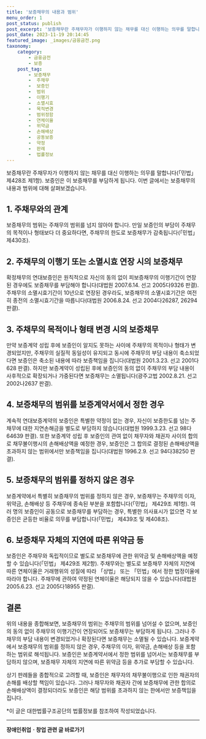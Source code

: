 ```yaml
---
title: '보증채무의 내용과 범위'
menu_order: 1
post_status: publish
post_excerpt: '보증채무란 주채무자가 이행하지 않는 채무를 대신 이행하는 의무를 말합니다  민법  제428조 제1항 . 보증인은 이 보증채무를 부담하게 됩니다. 이번 글에서는 보증채무의 내용과 범위에 대해 살펴보겠습니다.'
post_date: 2023-11-19 20:14:45
featured_image: _images/금융금전.png
taxonomy:
    category:
        - 금융금전
        - 보증
    post_tag:
        - 보증채무
        -  주채무
        -  보증인
        -  범위
        -  이행기
        -  소멸시효
        -  목적변경
        -  범위정함
        -  연체이율
        -  위약금
        -  손해배상
        -  공동보증
        -  약정
        -  판례
        -  법률정보
---
```



보증채무란 주채무자가 이행하지 않는 채무를 대신 이행하는 의무를 말합니다(「민법」 제428조 제1항). 보증인은 이 보증채무를 부담하게 됩니다. 이번 글에서는 보증채무의 내용과 범위에 대해 살펴보겠습니다.

## 1. 주채무와의 관계

보증채무의 범위는 주채무의 범위를 넘지 않아야 합니다. 만일 보증인의 부담이 주채무의 목적이나 형태보다 더 중요하다면, 주채무의 한도로 보증채무가 감축됩니다(「민법」 제430조).

## 2. 주채무의 이행기 또는 소멸시효 연장 시의 보증채무

확정채무의 연대보증인은 원칙적으로 자신의 동의 없이 피보증채무의 이행기간이 연장된 경우에도 보증채무를 부담해야 합니다(대법원 2007.6.14. 선고 2005다9326 판결). 
주채무의 소멸시효기간이 10년으로 연장된 경우라도, 보증채무의 소멸시효기간은 여전히 종전의 소멸시효기간을 따릅니다(대법원 2006.8.24. 선고 2004다26287, 26294 판결).

## 3. 주채무의 목적이나 형태 변경 시의 보증채무

만약 보증계약 성립 후에 보증인이 알지도 못하는 사이에 주채무의 목적이나 형태가 변경되었지만, 주채무의 실질적 동일성이 유지되고 동시에 주채무의 부담 내용이 축소되었다면 보증인은 축소된 내용에 따라 보증책임을 집니다(대법원 2001.3.23. 선고 2001다628 판결). 
하지만 보증계약이 성립된 후에 보증인의 동의 없이 주채무의 부담 내용이 사후적으로 확장되거나 가중된다면 보증채무는 소멸됩니다(광주고법 2002.8.21. 선고 2002나2637 판결).

## 4. 보증채무의 범위를 보증계약서에서 정한 경우

계속적 연대보증계약의 보증인은 특별한 약정이 없는 경우, 자신이 보증한도를 넘는 주채무에 대한 지연손해금을 별도로 부담하지 않습니다(대법원 1999.3.23. 선고 98다64639 판결). 
또한 보증계약 성립 후 보증인의 관여 없이 채무자와 채권자 사이의 합의로 채무불이행시의 손해배상액을 예정한 경우, 보증인은 그 합의로 결정된 손해배상액을 초과하지 않는 범위에서만 보증책임을 집니다(대법원 1996.2.9. 선고 94다38250 판결).

## 5. 보증채무의 범위를 정하지 않은 경우

보증계약에서 특별히 보증채무의 범위를 정하지 않은 경우, 보증채무는 주채무의 이자, 위약금, 손해배상 등 주채무에 종속된 부분을 포함합니다(「민법」 제429조 제1항).
여러 명의 보증인이 공동으로 보증채무를 부담하는 경우, 특별한 의사표시가 없으면 각 보증인은 균등한 비율로 의무를 부담합니다(「민법」 제439조 및 제408조).

## 6. 보증채무 자체의 지연에 따른 위약금 등

보증인은 주채무와 독립적이므로 별도로 보증채무에 관한 위약금 및 손해배상액을 예정할 수 있습니다(「민법」 제429조 제2항).
주채무와는 별도로 보증채무 자체의 지연에 따른 연체이율은 거래행위의 성질에 따라 「상법」 또는 「민법」에서 정한 법정이율에 따라야 합니다. 주채무에 관하여 약정된 연체이율은 해당되지 않을 수 있습니다(대법원 2005.6.23. 선고 2005다18955 판결).

## 결론

위의 내용을 종합해보면, 보증채무의 범위는 주채무의 범위를 넘어설 수 없으며, 보증인의 동의 없이 주채무의 이행기간이 연장되어도 보증채무는 부담하게 됩니다. 그러나 주채무의 부담 내용이 변경되었거나 확장된다면 보증채무는 소멸될 수 있습니다. 보증계약에서 보증채무의 범위를 정하지 않은 경우, 주채무의 이자, 위약금, 손해배상 등을 포함하는 범위로 해석됩니다. 보증인은 보증계약서에서 정한 범위를 넘어서는 보증채무를 부담하지 않으며, 보증채무 자체의 지연에 따른 위약금 등을 추가로 부담할 수 있습니다.

상기 판례들을 종합적으로 고려할 때, 보증인은 채무자의 채무불이행으로 인한 채권자의 손해를 배상할 책임이 있습니다. 그러나 채무자와 채권자 간에 보증채무에 관한 합의로 손해배상액이 결정되더라도 보증인은 해당 범위를 초과하지 않는 한에서만 보증책임을 집니다.

*이 글은 대한법률구조공단의 법률정보를 참조하여 작성되었습니다.
<!-- wp:separator -->
<hr class="wp-block-separator has-alpha-channel-opacity"/>
<!-- /wp:separator -->

<!-- wp:group {"backgroundColor":"base","layout":{"type":"constrained"}} -->
<div class="wp-block-group has-base-background-color has-background"><!-- wp:paragraph {"align":"center","fontSize":"medium"} -->
<p class="has-text-align-center has-large-font-size"><strong>장애인취업ㆍ창업 관련 글 바로가기</strong></p>
<!-- /wp:paragraph -->


<!-- wp:latest-posts
{"categories":[{"id":12749,"count":19,"description":"","link":"https://uknowlaw.com/category/%ec%9e%a5%ec%95%a0%ec%9d%b8%ec%b7%a8%ec%97%85%e3%86%8d%ec%b0%bd%ec%97%85/","name":"장애인취업ㆍ창업","slug":"장애인취업ㆍ창업","taxonomy":"category","parent":0,"meta":[],"_links":{"self":[{"href":"https://uknowlaw.com/wp-json/wp/v2/categories/12749"}],"collection":[{"href":"https://uknowlaw.com/wp-json/wp/v2/categories"}],"about":[{"href":"https://uknowlaw.com/wp-json/wp/v2/taxonomies/category"}],"wp:post_type":[{"href":"https://uknowlaw.com/wp-json/wp/v2/posts?categories=12749"}],"curies":[{"name":"wp","href":"https://api.w.org/{rel}","templated":true}]}}],"postsToShow":100,"excerptLength":28,"postLayout":"grid","columns":2,"featuredImageAlign":"left","featuredImageSizeSlug":"large","fontSize":"small"} /--></div>
<!-- /wp:group -->